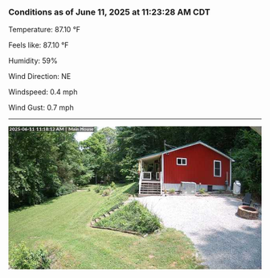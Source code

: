 ### Conditions as of June 11, 2025 at 11:23:28 AM CDT 

Temperature: 87.10 &deg;F

Feels like: 87.10 &deg;F

Humidity: 59%

Wind Direction: NE

Windspeed: 0.4 mph

Wind Gust: 0.7 mph

---

<img src="./images/latest.jpeg"/>

